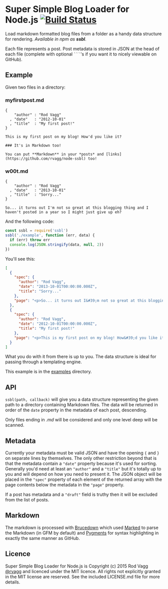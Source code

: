 # Super Simple Blog Loader for Node.js [![Build Status](https://secure.travis-ci.org/rvagg/node-ssbl.png)](http://travis-ci.org/rvagg/node-ssbl)

Load markdown formatted blog files from a folder as a handy data structure for rendering. *Available in npm as <strong>ssbl</strong>*.

Each file represents a post. Post metadata is stored in JSON at the head of each file (complete with optional <code>```</code>'s if you want it to nicely viewable on GitHub).

## Example

Given two files in a directory:

### myfirstpost.md

```
{
    "author" : "Rod Vagg"
  , "date"   : "2012-10-01"
  , "title"  : "My first post!"
}

This is my first post on my blog! How'd you like it?

### It's in Markdown too!

You can put **Markdown** in your *posts* and [links](https://github.com/rvagg/node-ssbl) too!
```

### w00t.md

```
{
    "author" : "Rod Vagg"
  , "date"   : "2013-10-01"
  , "title"  : "Sorry..."
}

So... it turns out I'm not so great at this blogging thing and I haven't posted in a year so I might just give up eh?
```

And the following code:

```js
const ssbl = require('ssbl')
ssbl('./example', function (err, data) {
  if (err) throw err
  console.log(JSON.stringify(data, null, 2))
})
```

You'll see this:

```json
[
  {
    "spec": {
      "author": "Rod Vagg",
      "date": "2013-10-01T00:00:00.000Z",
      "title": "Sorry..."
    },
    "page": "<p>So... it turns out I&#39;m not so great at this blogging thing and I haven&#39;t posted in a year so I might just give up eh?</p>\n"
  },
  {
    "spec": {
      "author": "Rod Vagg",
      "date": "2012-10-01T00:00:00.000Z",
      "title": "My first post!"
    },
    "page": "<p>This is my first post on my blog! How&#39;d you like it?</p>\n<h3>It&#39;s in Markdown too!</h3>\n<p>You can put <strong>Markdown</strong> in your <em>posts</em> and <a href=\"https://github.com/rvagg/node-ssbl\">links</a> too!</p>\n"
  }
]
```

What you do with it from there is up to you. The data structure is ideal for passing through a templating engine.

This example is in the [examples](./examples/) directory.

## API

`ssbl(path, callback)` will give you a data structure representing the given path to a directory containing Markdown files. The data will be returned in order of the `date` property in the metadata of each post, descending.

Only files ending in *.md* will be considered and only one level deep will be scanned.

## Metadata

Currently your metadata must be valid JSON and have the opening `{` and `}` on separate lines by themselves. The only other restriction beyond that is that the metadata contain a `"date"` property because it's used for sorting. Generally you'd need at least an `"author"` and a `"title"` but it's totally up to you and will depend on how you need to present it. The JSON object will be placed in the `"spec"` property of each element of the returned array with the page contents below the metadata in the `"page"` property.

If a post has metadata and a `"draft"` field is truthy then it will be excluded from the list of posts.

## Markdown

The markdown is processed with [Brucedown](https://github.com/rvagg/node-brucedown) which used [Marked](https://github.com/chjj/marked) to parse the Markdown (in GFM by default) and [Pygments](http://pygments.org/) for syntax highlighting in exactly the same manner as GitHub.

## Licence

Super Simple Blog Loader for Node.js is Copyright (c) 2015 Rod Vagg [@rvagg](https://twitter.com/rvagg) and licenced under the MIT licence. All rights not explicitly granted in the MIT license are reserved. See the included LICENSE.md file for more details.
